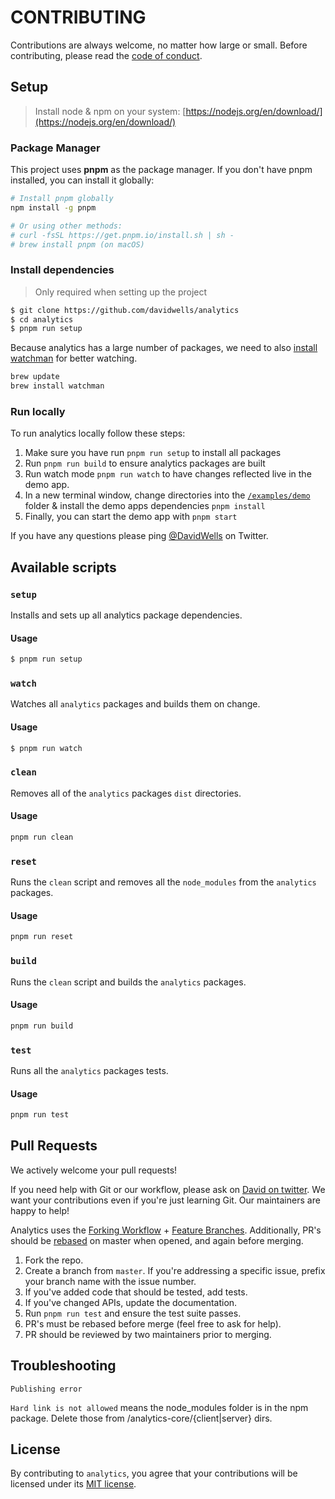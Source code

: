 # CONTRIBUTING

Contributions are always welcome, no matter how large or small. Before contributing,
please read the [code of conduct](CODE_OF_CONDUCT.md).

## Setup

> Install node & npm on your system: [https://nodejs.org/en/download/](https://nodejs.org/en/download/)

### Package Manager

This project uses **pnpm** as the package manager. If you don't have pnpm installed, you can install it globally:

```sh
# Install pnpm globally
npm install -g pnpm

# Or using other methods:
# curl -fsSL https://get.pnpm.io/install.sh | sh -
# brew install pnpm (on macOS)
```

### Install dependencies

> Only required when setting up the project

```sh
$ git clone https://github.com/davidwells/analytics
$ cd analytics
$ pnpm run setup
```

Because analytics has a large number of packages, we need to also [install watchman](https://facebook.github.io/watchman/docs/install.html) for better watching.

```sh
brew update
brew install watchman
```

### Run locally

To run analytics locally follow these steps:

1. Make sure you have run `pnpm run setup` to install all packages
2. Run `pnpm run build` to ensure analytics packages are built
3. Run watch mode `pnpm run watch` to have changes reflected live in the demo app.
4. In a new terminal window, change directories into the [`/examples/demo`](https://github.com/DavidWells/analytics/tree/master/examples/demo) folder & install the demo apps dependencies `pnpm install`
5. Finally, you can start the demo app with `pnpm start`

If you have any questions please ping [@DavidWells](https://twitter.com/davidwells) on Twitter.

## Available scripts

### `setup`

Installs and sets up all analytics package dependencies.

#### Usage

```sh
$ pnpm run setup
```

### `watch`

Watches all `analytics` packages and builds them on change.

#### Usage

```sh
$ pnpm run watch
```

### `clean`

Removes all of the `analytics` packages `dist` directories.

#### Usage

```sh
pnpm run clean
```

### `reset`

Runs the `clean` script and removes all the `node_modules` from the `analytics` packages.

#### Usage

```sh
pnpm run reset
```

### `build`

Runs the `clean` script and builds the `analytics` packages.

#### Usage

```sh
pnpm run build
```

### `test`

Runs all the `analytics` packages tests.

#### Usage

```sh
pnpm run test
```

## Pull Requests

We actively welcome your pull requests!

If you need help with Git or our workflow, please ask on [David on twitter](https://twitter.com/davidwells). We want your contributions even if you're just learning Git. Our maintainers are happy to help!

Analytics uses the [Forking Workflow](https://www.atlassian.com/git/tutorials/comparing-workflows/forking-workflow) + [Feature Branches](https://www.atlassian.com/git/tutorials/comparing-workflows/feature-branch-workflow). Additionally, PR's should be [rebased](https://www.atlassian.com/git/tutorials/merging-vs-rebasing) on master when opened, and again before merging.

1. Fork the repo.
2. Create a branch from `master`. If you're addressing a specific issue, prefix your branch name with the issue number.
2. If you've added code that should be tested, add tests.
3. If you've changed APIs, update the documentation.
4. Run `pnpm run test` and ensure the test suite passes.
6. PR's must be rebased before merge (feel free to ask for help).
7. PR should be reviewed by two maintainers prior to merging.

## Troubleshooting

`Publishing error`

`Hard link is not allowed` means the node_modules folder is in the npm package. Delete those from /analytics-core/{client|server} dirs.

## License

By contributing to `analytics`, you agree that your contributions will be licensed
under its [MIT license](LICENSE).
